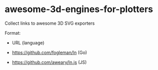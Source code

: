 # awesome-3d-engines-for-plotters
Collect links to awesome 3D SVG exporters

Format: 
- URL (language)

- https://github.com/fogleman/ln (Go)
- https://github.com/aweary/ln.js (JS)
